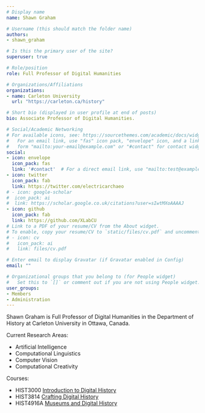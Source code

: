 ```yaml
---
# Display name
name: Shawn Graham

# Username (this should match the folder name)
authors:
- shawn_graham

# Is this the primary user of the site?
superuser: true

# Role/position
role: Full Professor of Digital Humanities

# Organizations/Affiliations
organizations:
- name: Carleton University
  url: "https://carleton.ca/history"

# Short bio (displayed in user profile at end of posts)
bio: Associate Professor of Digital Humanities.

# Social/Academic Networking
# For available icons, see: https://sourcethemes.com/academic/docs/widgets/#icons
#   For an email link, use "fas" icon pack, "envelope" icon, and a link in the
#   form "mailto:your-email@example.com" or "#contact" for contact widget.
social:
- icon: envelope
  icon_pack: fas
  link: '#contact'  # For a direct email link, use "mailto:test@example.org".
- icon: twitter
  icon_pack: fab
  link: https://twitter.com/electricarchaeo
# - icon: google-scholar
#  icon_pack: ai
#  link: https://scholar.google.co.uk/citations?user=sIwtMXoAAAAJ
- icon: github
  icon_pack: fab
  link: https://github.com/XLabCU
# Link to a PDF of your resume/CV from the About widget.
# To enable, copy your resume/CV to `static/files/cv.pdf` and uncomment the lines below.  
# - icon: cv
#   icon_pack: ai
#   link: files/cv.pdf

# Enter email to display Gravatar (if Gravatar enabled in Config)
email: ""

# Organizational groups that you belong to (for People widget)
#   Set this to `[]` or comment out if you are not using People widget.  
user_groups:
- Members
- Administration
---
```


Shawn Graham is Full Professor of Digital Humanities in the Department of History at Carleton University in Ottawa, Canada. 

Current Research Areas:
- Artificial Intelligence
- Computational Linguistics
- Computer Vision
- Computational Creativity

Courses:
- HIST3000 [Introduction to Digital History](https://digiarch.netlify.app)
- HIST3814 [Crafting Digital History](https://craftingdh.netlify.app)
- HIST4916A [Museums and Digital History](https://dhmuse.netlify.app)
